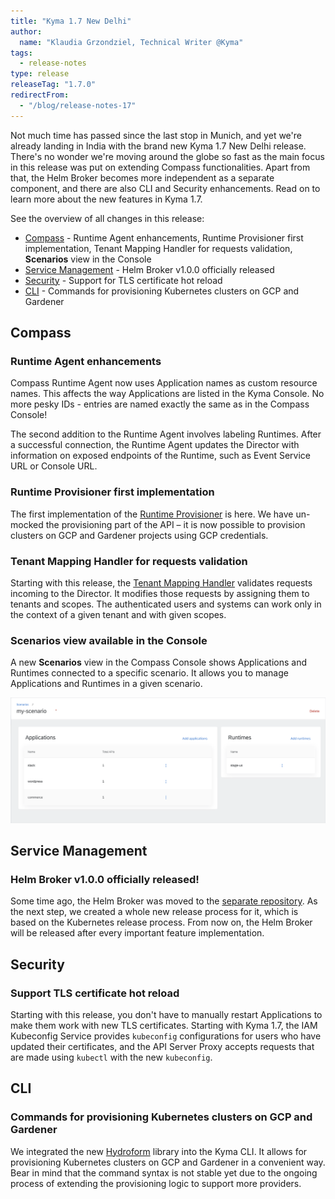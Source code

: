 ```yaml
---
title: "Kyma 1.7 New Delhi"
author:
  name: "Klaudia Grzondziel, Technical Writer @Kyma"
tags:
  - release-notes
type: release
releaseTag: "1.7.0"
redirectFrom:
  - "/blog/release-notes-17"
---
```


Not much time has passed since the last stop in Munich, and yet we're already landing in India with the brand new Kyma 1.7 New Delhi release. There's no wonder we're moving around the globe so fast as the main focus in this release was put on extending Compass functionalities. Apart from that, the Helm Broker becomes more independent as a separate component, and there are also CLI and Security enhancements. Read on to learn more about the new features in Kyma 1.7.

<!-- overview -->

See the overview of all changes in this release:
- [Compass](#compass) - Runtime Agent enhancements, Runtime Provisioner first implementation, Tenant Mapping Handler for requests validation, **Scenarios** view in the Console
- [Service Management](#service-management) - Helm Broker v1.0.0 officially released
- [Security](#security) - Support for TLS certificate hot reload
- [CLI](#cli) - Commands for provisioning Kubernetes clusters on GCP and Gardener


## Compass

### Runtime Agent enhancements

Compass Runtime Agent now uses Application names as custom resource names. This affects the way Applications are listed in the Kyma Console. No more pesky IDs - entries are named exactly the same as in the Compass Console!

The second addition to the Runtime Agent involves labeling Runtimes. After a successful connection, the Runtime Agent updates the Director with information on exposed endpoints of the Runtime, such as Event Service URL or Console URL.

### Runtime Provisioner first implementation

The first implementation of the [Runtime Provisioner](https://kyma-project.io/docs/components/compass/#architecture-components-runtime-provisioner) is here. We have un-mocked the provisioning part of the API – it is now possible to provision clusters on GCP and Gardener projects using GCP credentials.

### Tenant Mapping Handler for requests validation

Starting with this release, the [Tenant Mapping Handler](https://github.com/kyma-incubator/compass/blob/master/docs/architecture/authentication-and-authorization.md#tenant-mapping-handler) validates requests incoming to the Director. It modifies those requests by assigning them to tenants and scopes. The authenticated users and systems can work only in the context of a given tenant and with given scopes.

### Scenarios view available in the Console

A new **Scenarios** view in the Compass Console shows Applications and Runtimes connected to a specific scenario. It allows you to manage Applications and Runtimes in a given scenario.

![Details view](./details-view.png)


## Service Management

### Helm Broker v1.0.0 officially released!

Some time ago, the Helm Broker was moved to the [separate repository](https://github.com/kyma-project/helm-broker). As the next step, we created a whole new release process for it, which is based on the Kubernetes release process. From now on, the Helm Broker will be released after every important feature implementation.


## Security

### Support TLS certificate hot reload

Starting with this release, you don't have to manually restart Applications to make them work with new TLS certificates. Starting with Kyma 1.7, the IAM Kubeconfig Service provides `kubeconfig` configurations for users who have updated their certificates, and the API Server Proxy accepts requests that are made using `kubectl` with the new `kubeconfig`.


## CLI

### Commands for provisioning Kubernetes clusters on GCP and Gardener

We integrated the new [Hydroform](https://github.com/kyma-incubator/hydroform) library into the Kyma CLI. It allows for provisioning Kubernetes clusters on GCP and Gardener in a convenient way. Bear in mind that the command syntax is not stable yet due to the ongoing process of extending the provisioning logic to support more providers.
